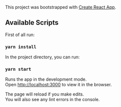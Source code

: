 This project was bootstrapped with [Create React App](https://github.com/facebook/create-react-app).


## Available Scripts
First of all run:
 ### `yarn install`

In the project directory, you can run:

### `yarn start`

Runs the app in the development mode.<br />
Open [http://localhost:3000](http://localhost:3000) to view it in the browser.

The page will reload if you make edits.<br />
You will also see any lint errors in the console.
